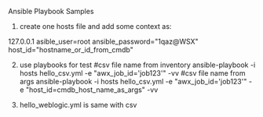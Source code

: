 Ansible Playbook Samples
1. create one hosts file and add some context as:

127.0.0.1 asible_user=root ansible_password="1qaz@WSX" host_id="hostname_or_id_from_cmdb"

2. use playbooks for test
#csv file name from inventory 
ansible-playbook -i hosts  hello_csv.yml -e "awx_job_id='job123'" -vv
#csv file name from args
ansible-playbook -i hosts  hello_csv.yml -e "awx_job_id='job123'" -e "host_id=cmdb_host_name_as_args" -vv

3. hello_weblogic.yml is same with csv
